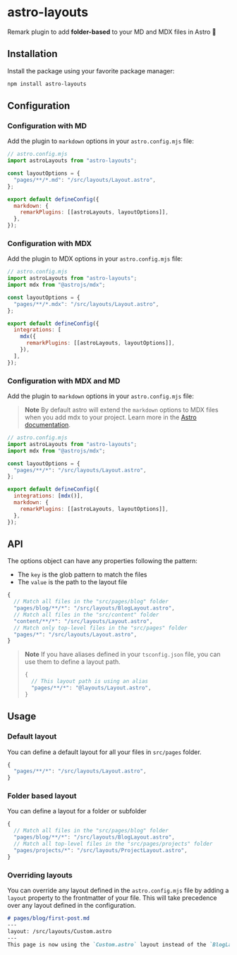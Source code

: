 # astro-layouts

Remark plugin to add **folder-based** to your MD and MDX files in Astro 🚀

## Installation

Install the package using your favorite package manager:

```bash
npm install astro-layouts
```

## Configuration

### Configuration with MD

Add the plugin to `markdown` options in your `astro.config.mjs` file:

```js
// astro.config.mjs
import astroLayouts from "astro-layouts";

const layoutOptions = {
  "pages/**/*.md": "/src/layouts/Layout.astro",
};

export default defineConfig({
  markdown: {
    remarkPlugins: [[astroLayouts, layoutOptions]],
  },
});
```

### Configuration with MDX

Add the plugin to MDX options in your `astro.config.mjs` file:

```js
// astro.config.mjs
import astroLayouts from "astro-layouts";
import mdx from "@astrojs/mdx";

const layoutOptions = {
  "pages/**/*.mdx": "/src/layouts/Layout.astro",
};

export default defineConfig({
  integrations: [
    mdx({
      remarkPlugins: [[astroLayouts, layoutOptions]],
    }),
  ],
});
```

### Configuration with MDX and MD

Add the plugin to `markdown` options in your `astro.config.mjs` file:

> **Note**
> By default astro will extend the `markdown` options to MDX files when you add mdx to your project. Learn more in the [Astro documentation](https://docs.astro.build/en/guides/integrations-guide/mdx/#extendplugins).

```js
// astro.config.mjs
import astroLayouts from "astro-layouts";
import mdx from "@astrojs/mdx";

const layoutOptions = {
  "pages/**/*": "/src/layouts/Layout.astro",
};

export default defineConfig({
  integrations: [mdx()],
  markdown: {
    remarkPlugins: [[astroLayouts, layoutOptions]],
  },
});
```

## API

The options object can have any properties following the pattern:

- The `key` is the glob pattern to match the files
- The `value` is the path to the layout file

```js
{
  // Match all files in the "src/pages/blog" folder
  "pages/blog/**/*": "/src/layouts/BlogLayout.astro",
  // Match all files in the "src/content" folder
  "content/**/*": "/src/layouts/Layout.astro",
  // Match only top-level files in the "src/pages" folder
  "pages/*": "/src/layouts/Layout.astro",
}
```

> **Note**
> If you have aliases defined in your `tsconfig.json` file, you can use them to define a layout path.
>
> ```js
> {
>   // This layout path is using an alias
>   "pages/**/*": "@layouts/Layout.astro",
> }
> ```

## Usage

### Default layout

You can define a default layout for all your files in `src/pages` folder.

```js
{
  "pages/**/*": "/src/layouts/Layout.astro",
}
```

### Folder based layout

You can define a layout for a folder or subfolder

```js
{
  // Match all files in the "src/pages/blog" folder
  "pages/blog/**/*": "/src/layouts/BlogLayout.astro",
  // Match all top-level files in the "src/pages/projects" folder
  "pages/projects/*": "/src/layouts/ProjectLayout.astro",
}
```

### Overriding layouts

You can override any layout defined in the `astro.config.mjs` file by adding a `layout` property to the frontmatter of your file. This will take precedence over any layout defined in the configuration.

```md
# pages/blog/first-post.md
---
layout: /src/layouts/Custom.astro
---
This page is now using the `Custom.astro` layout instead of the `BlogLayout.astro` layout.
```

